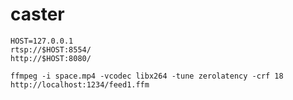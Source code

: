 # caster

```
HOST=127.0.0.1
rtsp://$HOST:8554/
http://$HOST:8080/
```

```
ffmpeg -i space.mp4 -vcodec libx264 -tune zerolatency -crf 18 http://localhost:1234/feed1.ffm
```

